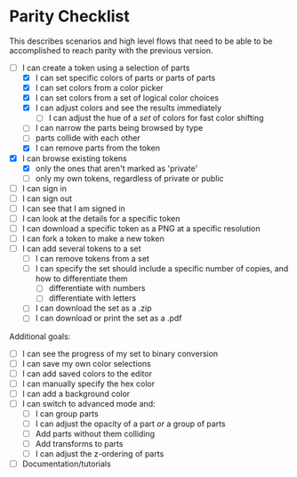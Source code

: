 # Parity Checklist

This describes scenarios and high level flows that need to be able to be accomplished to reach parity with the previous version.

- [ ] I can create a token using a selection of parts
  - [x] I can set specific colors of parts or parts of parts
  - [x] I can set colors from a color picker
  - [x] I can set colors from a set of logical color choices
  - [x] I can adjust colors and see the results immediately
    - [ ] I can adjust the hue of a _set_ of colors for fast color shifting
  - [ ] I can narrow the parts being browsed by type
  - [ ] parts collide with each other
  - [x] I can remove parts from the token
- [x] I can browse existing tokens
  - [x] only the ones that aren't marked as 'private'
  - [ ] only my own tokens, regardless of private or public
- [ ] I can sign in
- [ ] I can sign out
- [ ] I can see that I am signed in
- [ ] I can look at the details for a specific token
- [ ] I can download a specific token as a PNG at a specific resolution
- [ ] I can fork a token to make a new token
- [ ] I can add several tokens to a set
  - [ ] I can remove tokens from a set
  - [ ] I can specify the set should include a specific number of copies, and how to differentiate them
    - [ ] differentiate with numbers
    - [ ] differentiate with letters
  - [ ] I can download the set as a .zip
  - [ ] I can download or print the set as a .pdf

Additional goals:

- [ ] I can see the progress of my set to binary conversion
- [ ] I can save my own color selections
- [ ] I can add saved colors to the editor
- [ ] I can manually specify the hex color
- [ ] I can add a background color
- [ ] I can switch to advanced mode and:
  - [ ] I can group parts
  - [ ] I can adjust the opacity of a part _or_ a group of parts
  - [ ] Add parts without them colliding
  - [ ] Add transforms to parts
  - [ ] I can adjust the z-ordering of parts
- [ ] Documentation/tutorials